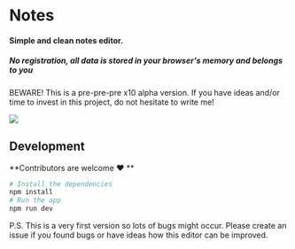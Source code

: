 # Notes

#### Simple and clean notes editor.
##### No registration, all data is stored in your browser's memory and belongs to you

BEWARE! This is a pre-pre-pre x10 alpha version. If you have ideas and/or time to invest in this project, do not hesitate to write me!

![](https://cloud.githubusercontent.com/assets/1577802/26628672/e837a1be-45f6-11e7-9d5f-2df9fe693884.png)

## Development

**Contributors are welcome ❤️ **

```bash
# Install the dependencies
npm install
# Run the app
npm run dev
```

P.S. This is a very first version so lots of bugs might occur. Please create an issue if you found bugs or have ideas how this editor can be improved.


